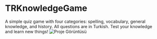# TRKnowledgeGame
A simple quiz game with four categories: spelling, vocabulary, general knowledge, and history. All questions are in Turkish. Test your knowledge and learn new things!
![Proje Görüntüsü](Screenshot/1.png)
